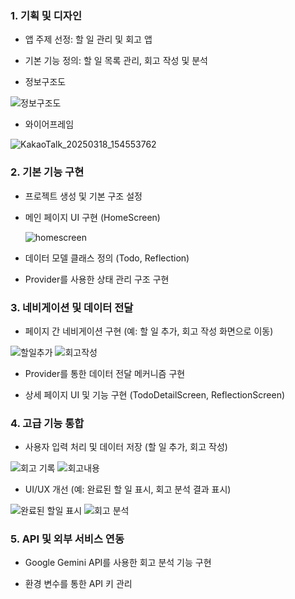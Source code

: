 ### 1. 기획 및 디자인
- 앱 주제 선정: 할 일 관리 및 회고 앱

- 기본 기능 정의: 할 일 목록 관리, 회고 작성 및 분석
- 정보구조도
  
 ![정보구조도](https://github.com/user-attachments/assets/7f820ba4-2537-44f3-b473-7bb5c7634067)

- 와이어프레임

![KakaoTalk_20250318_154553762](https://github.com/user-attachments/assets/c1b8386d-1fa7-4c9f-a1eb-f82b48d3dc63)



### 2. 기본 기능 구현
- 프로젝트 생성 및 기본 구조 설정

- 메인 페이지 UI 구현 (HomeScreen)

  ![homescreen](https://github.com/user-attachments/assets/c71b6e0d-cc9a-48dc-987d-bacc0a2542ee)


- 데이터 모델 클래스 정의 (Todo, Reflection)

- Provider를 사용한 상태 관리 구조 구현

### 3. 네비게이션 및 데이터 전달
- 페이지 간 네비게이션 구현 (예: 할 일 추가, 회고 작성 화면으로 이동)

![할일추가](https://github.com/user-attachments/assets/f459a564-e194-4926-96ae-a4b40f898eb5)
![회고작성](https://github.com/user-attachments/assets/0c06d203-ab4f-4c60-a009-3200fc56be93)

- Provider를 통한 데이터 전달 메커니즘 구현

- 상세 페이지 UI 및 기능 구현 (TodoDetailScreen, ReflectionScreen)

### 4. 고급 기능 통합
- 사용자 입력 처리 및 데이터 저장 (할 일 추가, 회고 작성)

![회고 기록](https://github.com/user-attachments/assets/4bf703d2-5f53-46c5-91ac-fe244a283578)
![회고내용](https://github.com/user-attachments/assets/7daace9b-954b-44f4-b5a8-518c75e8e87c)



- UI/UX 개선 (예: 완료된 할 일 표시, 회고 분석 결과 표시)

![완료된 할일 표시](https://github.com/user-attachments/assets/b62f2d2a-f8cf-4c7e-aac0-3e4a8ec990cc)
![회고 분석](https://github.com/user-attachments/assets/d31ea8ee-5d6a-4ebb-bb35-43e600859bbb)


### 5. API 및 외부 서비스 연동
- Google Gemini API를 사용한 회고 분석 기능 구현

- 환경 변수를 통한 API 키 관리
